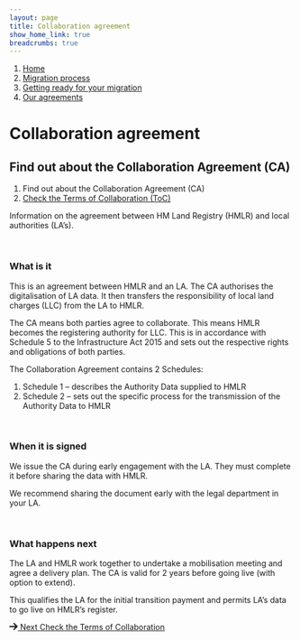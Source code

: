 ```yaml
---
layout: page
title: Collaboration agreement
show_home_link: true
breadcrumbs: true
---
```

<div class='navbar-breadcrumbs-wrapper'>
  <div class='navbar-breadcrumbs'>
    <ol>
      <li><a href='/local-land-charges/'>Home</a></li>
      <li><a href='/local-land-charges/migration'>Migration process</a></li>
      <li><a href='getting-ready'>Getting ready for your migration</a></li>
      <li><a href='our-agreements'>Our agreements</a></li>
    </ol>
  </div>
</div>

<main id='content'>
  <div class='column-two-thirds'>
    <h1 class='heading-large grey'>Collaboration agreement</h1>
    <h2 class='heading-medium no-top-margin'>Find out about the Collaboration Agreement (CA)</h2>
    <ol class='list list-line'>
      <li>Find out about the Collaboration Agreement (CA)</li>
      <li><a href='terms-collaboration-agreement'>Check the Terms of Collaboration (ToC)</a></li>
    </ol>
    <p>Information on the agreement between HM Land Registry (HMLR) and local authorities (LA’s).</p>
    <br>
    <h3 class='heading-small'>What is it</h3>
    <p>This is an agreement between HMLR and an LA. The CA authorises the digitalisation of LA data. It then transfers the responsibility of local land charges (LLC) from the LA to HMLR.</p>
    <p>The CA means both parties agree to collaborate. This means HMLR becomes the registering authority for LLC. This is in accordance with Schedule 5 to the Infrastructure Act 2015 and sets out the respective rights and obligations of both parties.</p>
    <p>The Collaboration Agreement contains 2 Schedules:</p>
    <ol class='list list-bullet list-indent'>
      <li>Schedule 1 – describes the Authority Data supplied to HMLR</li>
      <li>Schedule 2 – sets out the specific process for the transmission of the Authority Data to HMLR</li>
    </ol>
    <br>
    <h3 class='heading-small'>When it is signed</h3>
    <p>We issue the CA during early engagement with the LA. They must complete it before sharing the data with HMLR.</p>
    <p>We recommend sharing the document early with the legal department in your LA.</p>
    <br>
    <h3 class='heading-small'>What happens next</h3>
    <p>The LA and HMLR work together to undertake a mobilisation meeting and agree a delivery plan. The CA is valid for 2 years before going live (with option to extend).</p>
    <p>This qualifies the LA for the initial transition payment and permits LA’s data to go live on HMLR’s register.</p>
    <div class='pagination next ca'>
      <a href='terms-collaboration-agreement' class='pagination-link'>
        <svg xmlns="http://www.w3.org/2000/svg" height="13" width="15" aria-hidden="true" focusable="false" viewBox="0 0 15 13">
        <path d="m8.107-0.0078125-1.4136 1.414 4.2926 4.293h-12.986v2h12.896l-4.1855 3.9766 1.377 1.4492 6.7441-6.4062-6.7246-6.7266z"></path>
      </svg>
        <span class='pagination-wrapper'>
          <span class='pagination-title'>Next</span>
          <span class='pagination-label'>Check the Terms of Collaboration</span>
        </span>
      </a>
    </div>
  </div>
</main>